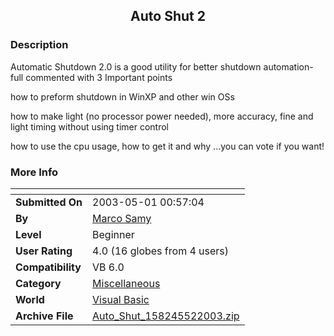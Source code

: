 ﻿<div align="center">

## Auto Shut 2


</div>

### Description

Automatic Shutdown 2.0 is a good utility for better shutdown automation-full commented with 3 Important points

how to preform shutdown in WinXP and other win OSs

how to make light (no processor power needed), more accuracy, fine and light timing without using timer control

how to use the cpu usage, how to get it and why ...you can vote if you want!
 
### More Info
 


<span>             |<span>
---                |---
**Submitted On**   |2003-05-01 00:57:04
**By**             |[Marco Samy](https://github.com/Planet-Source-Code/PSCIndex/blob/master/ByAuthor/marco-samy.md)
**Level**          |Beginner
**User Rating**    |4.0 (16 globes from 4 users)
**Compatibility**  |VB 6\.0
**Category**       |[Miscellaneous](https://github.com/Planet-Source-Code/PSCIndex/blob/master/ByCategory/miscellaneous__1-1.md)
**World**          |[Visual Basic](https://github.com/Planet-Source-Code/PSCIndex/blob/master/ByWorld/visual-basic.md)
**Archive File**   |[Auto\_Shut\_158245522003\.zip](https://github.com/Planet-Source-Code/marco-samy-auto-shut-2__1-45200/archive/master.zip)








